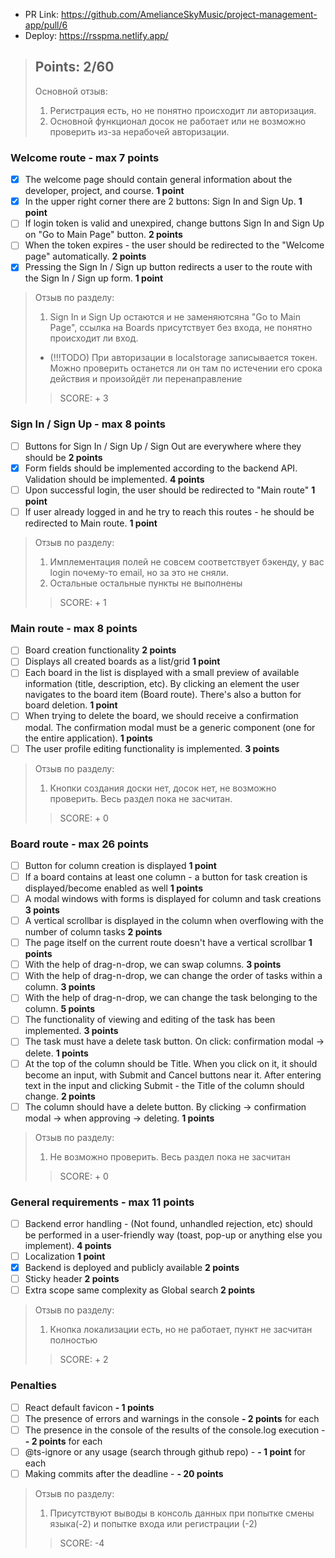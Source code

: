 - PR Link: https://github.com/AmelianceSkyMusic/project-management-app/pull/6
- Deploy: https://rsspma.netlify.app/

> ## Points: 2/60
> Основной отзыв:
> 1. Регистрация есть, но не понятно происходит ли авторизация.
> 2. Основной функционал досок не работает или не возможно проверить из-за нерабочей авторизации.


### Welcome route - max 7 points

- [x] The welcome page should contain general information about the developer, project, and course. **1 point**
- [x] In the upper right corner there are 2 buttons: Sign In and Sign Up. **1 point**
- [ ] If login token is valid and unexpired, change buttons Sign In and Sign Up on "Go to Main Page" button. **2 points**
- [ ] When the token expires - the user should be redirected to the "Welcome page" automatically. **2 points**
- [x] Pressing the Sign In / Sign up button redirects a user to the route with the Sign In / Sign up form. **1 point**
> Отзыв по разделу:
> 1. Sign In и Sign Up остаются и не заменяютсяна "Go to Main Page", ссылка на Boards присутствует без входа, не понятно происходит ли вход.
> - (!!!TODO) При авторизации в localstorage записывается токен. Можно проверить останется ли он там по истечении его срока действия и произойдёт ли перенаправление
> > SCORE: + 3

### Sign In / Sign Up  - max 8 points

- [ ] Buttons for Sign In / Sign Up / Sign Out are everywhere where they should be **2 points**
- [x] Form fields should be implemented according to the backend API. Validation should be implemented. **4 points**
- [ ] Upon successful login, the user should be redirected to "Main route" **1 point**
- [ ] If user already logged in and he try to reach this routes - he should be redirected to Main route. **1 point**
> Отзыв по разделу:
> 1. Имплементация полей не совсем соответствует бэкенду, у вас login почему-то email, но за это не сняли.
> 2. Остальные остальные пункты не выполнены
> > SCORE: + 1

### Main route - max 8 points

- [ ] Board creation functionality **2 points**
- [ ] Displays all created boards as a list/grid **1 point**
- [ ] Each board in the list is displayed with a small preview of available information (title, description, etc). By clicking an element the user navigates to the board item (Board route). There's also a button for board deletion. **1 point**
- [ ] When trying to delete the board, we should receive a confirmation modal. The confirmation modal must be a generic component (one for the entire application). **1 points**
- [ ] The user profile editing functionality is implemented. **3 points**
> Отзыв по разделу:
> 1. Кнопки создания доски нет, досок нет, не возможно проверить. Весь раздел пока не засчитан.
> > SCORE: + 0

### Board route - max 26 points

- [ ] Button for column creation is displayed **1 point**
- [ ] If a board contains at least one column - a button for task creation is displayed/become enabled as well **1 points**
- [ ] A modal windows with forms is displayed for column and task creations  **3 points**
- [ ] A vertical scrollbar is displayed in the column when overflowing with the number of column tasks  **2 points**
- [ ] The page itself on the current route doesn't have a vertical scrollbar **1 points**
- [ ] With the help of drag-n-drop, we can swap columns. **3 points**
- [ ] With the help of drag-n-drop, we can change the order of tasks within a column.  **3 points**
- [ ] With the help of drag-n-drop, we can change the task belonging to the column.  **5 points**
- [ ] The functionality of viewing and editing of the task has been implemented. **3 points**
- [ ] The task must have a delete task button. On click: confirmation modal -> delete.  **1 points**
- [ ] At the top of the column should be Title. When you click on it, it should become an input, with Submit and Cancel buttons near it. After entering text in the input and clicking Submit - the Title of the column should change. **2 points**
- [ ] The column should have a delete button. By clicking -> confirmation modal -> when approving -> deleting. **1 points**
> Отзыв по разделу:
> 1. Не возможно проверить. Весь раздел пока не засчитан
> > SCORE: + 0

### General requirements - max 11 points

- [ ] Backend error handling - (Not found, unhandled rejection, etc) should be performed in a user-friendly way (toast, pop-up or anything else you implement). **4 points**
- [ ] Localization **1 point**
- [x] Backend is deployed and publicly available **2 points**
- [ ] Sticky header **2 points**
- [ ] Extra scope same complexity as Global search **2 points**
> Отзыв по разделу:
> 1. Кнопка локализации есть, но не работает, пункт не засчитан полностью
> > SCORE: + 2

### Penalties
- [ ] React default favicon **- 1 points**
- [ ] The presence of errors and warnings in the console  **- 2 points** for each
- [ ] The presence in the console of the results of the console.log execution - **- 2 points** for each
- [ ] @ts-ignore or any usage (search through github repo) - **- 1 point** for each
- [ ] Making commits after the deadline - **- 20 points** 
> Отзыв по разделу:
> 1. Присутствуют выводы в консоль данных при попытке смены языка(-2) и попытке входа или регистрации (-2)
> > SCORE: -4
